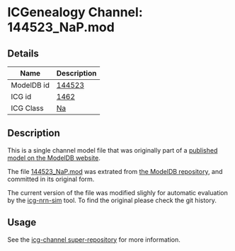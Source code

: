 # ICGenealogy Channel: 144523\_NaP.mod

## Details

Name | Description
---- | -----------
ModelDB id | [144523](http://senselab.med.yale.edu/ModelDB/ShowModel.cshtml?model=144523)
ICG id | [1462](http://icg.neurotheory.ox.ac.uk/channels/2/1462)
ICG Class | [Na](http://icg.neurotheory.ox.ac.uk/channels/2)

## Description

This is a single channel model file that was originally part of a [published model on the ModelDB website](http://senselab.med.yale.edu/ModelDB/ShowModel.cshtml?model=144523).


The file [144523\_NaP.mod](144523_NaP.mod) was extrated from [the ModelDB repository](http://senselab.med.yale.edu/ModelDB/ShowModel.cshtml?model=144523), and committed in its original form.

The current version of the file was modified slighly for automatic evaluation by the [icg-nrn-sim](https://github.com/icgenealogy/icg-nrn-sim) tool. To find the original please check the git history.


## Usage

See the [icg-channel super-repository](https://github.com/icgenealogy/icg-channels) for more information.